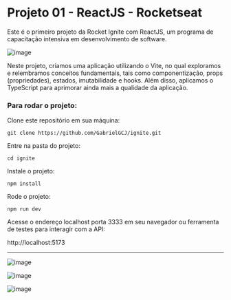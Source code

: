 # Projeto 01 - ReactJS - Rocketseat
Este é o primeiro projeto da Rocket Ignite com ReactJS, um programa de capacitação intensiva em desenvolvimento de software.


![image](https://github.com/GabrielGCJ/ignite/assets/91347602/7b21310b-45a4-4794-80c0-bc4f4e65f244)

Neste projeto, criamos uma aplicação utilizando o Vite, no qual exploramos e relembramos conceitos fundamentais, tais como componentização, props (propriedades), estados, imutabilidade e hooks. Além disso, aplicamos o TypeScript para aprimorar ainda mais a qualidade da aplicação.

### Para rodar o projeto:

Clone este repositório em sua máquina:

`git clone https://github.com/GabrielGCJ/ignite.git`

Entre na pasta do projeto:

`cd ignite`

Instale o projeto:

`npm install`

Rode o projeto:

`npm run dev`

Acesse o endereço localhost porta 3333 em seu navegador ou ferramenta de testes para interagir com a API:

http://localhost:5173

----

![image](https://github.com/GabrielGCJ/ignite/assets/91347602/5bac651c-ec70-4097-9fd9-587a4d01c903)

![image](https://github.com/GabrielGCJ/ignite/assets/91347602/15564e54-e848-451a-95de-33d3bad36b29)

![image](https://github.com/GabrielGCJ/ignite/assets/91347602/9758c177-dfd1-4320-910d-461a2a9bb863)

